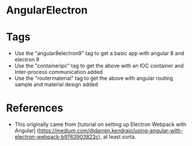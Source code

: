 # AngularElectron

# Tags
* Use the "angular8electron9" tag to get a basic app with angular 8 and electron 9 
* Use the "containeripc" tag to get the above with an IOC container and Inter-process communication added
* Use the "routermaterial" tag to get the above with angular routing sample and material design added

# References

* This originally came from [tutorial on setting up Electron Webpack with Angular]
    (https://medium.com/@darren.kendraio/using-angular-with-electron-webpack-b9763903823c), at least sorta.
